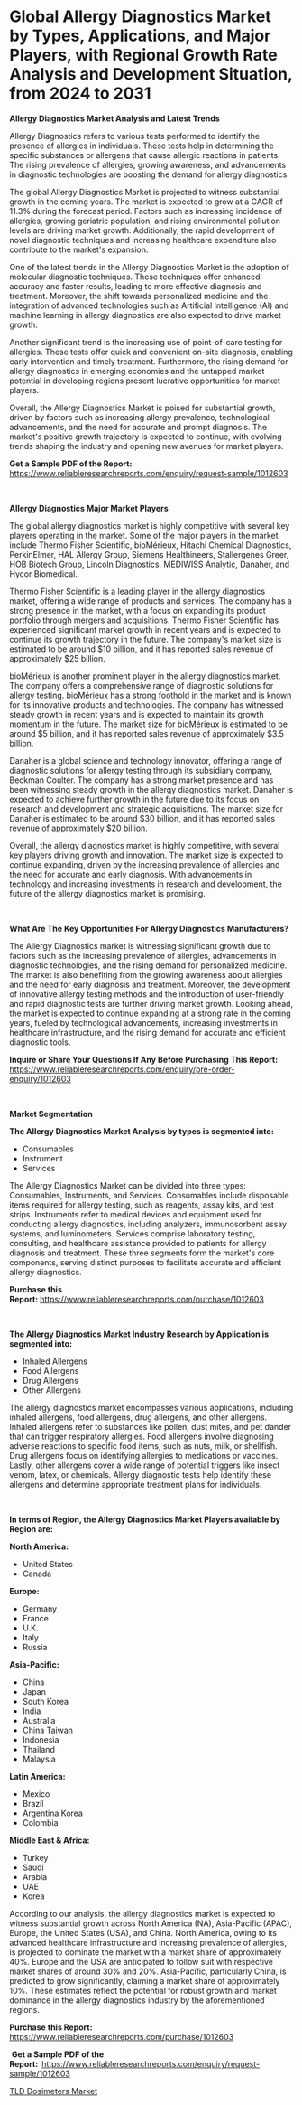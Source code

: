<p><h1>Global Allergy Diagnostics Market by Types, Applications, and Major Players, with Regional Growth Rate Analysis and Development Situation, from 2024 to 2031</h1></p><p><strong>Allergy Diagnostics Market Analysis and Latest Trends</strong></p>
<p><p>Allergy Diagnostics refers to various tests performed to identify the presence of allergies in individuals. These tests help in determining the specific substances or allergens that cause allergic reactions in patients. The rising prevalence of allergies, growing awareness, and advancements in diagnostic technologies are boosting the demand for allergy diagnostics.</p><p>The global Allergy Diagnostics Market is projected to witness substantial growth in the coming years. The market is expected to grow at a CAGR of 11.3% during the forecast period. Factors such as increasing incidence of allergies, growing geriatric population, and rising environmental pollution levels are driving market growth. Additionally, the rapid development of novel diagnostic techniques and increasing healthcare expenditure also contribute to the market's expansion.</p><p>One of the latest trends in the Allergy Diagnostics Market is the adoption of molecular diagnostic techniques. These techniques offer enhanced accuracy and faster results, leading to more effective diagnosis and treatment. Moreover, the shift towards personalized medicine and the integration of advanced technologies such as Artificial Intelligence (AI) and machine learning in allergy diagnostics are also expected to drive market growth.</p><p>Another significant trend is the increasing use of point-of-care testing for allergies. These tests offer quick and convenient on-site diagnosis, enabling early intervention and timely treatment. Furthermore, the rising demand for allergy diagnostics in emerging economies and the untapped market potential in developing regions present lucrative opportunities for market players.</p><p>Overall, the Allergy Diagnostics Market is poised for substantial growth, driven by factors such as increasing allergy prevalence, technological advancements, and the need for accurate and prompt diagnosis. The market's positive growth trajectory is expected to continue, with evolving trends shaping the industry and opening new avenues for market players.</p></p>
<p><strong>Get a Sample PDF of the Report:&nbsp;</strong> <a href="https://www.reliableresearchreports.com/enquiry/request-sample/1012603">https://www.reliableresearchreports.com/enquiry/request-sample/1012603</a></p>
<p>&nbsp;</p>
<p><strong>Allergy Diagnostics Major Market Players</strong></p>
<p><p>The global allergy diagnostics market is highly competitive with several key players operating in the market. Some of the major players in the market include Thermo Fisher Scientific, bioMérieux, Hitachi Chemical Diagnostics, PerkinElmer, HAL Allergy Group, Siemens Healthineers, Stallergenes Greer, HOB Biotech Group, Lincoln Diagnostics, MEDIWISS Analytic, Danaher, and Hycor Biomedical.</p><p>Thermo Fisher Scientific is a leading player in the allergy diagnostics market, offering a wide range of products and services. The company has a strong presence in the market, with a focus on expanding its product portfolio through mergers and acquisitions. Thermo Fisher Scientific has experienced significant market growth in recent years and is expected to continue its growth trajectory in the future. The company's market size is estimated to be around $10 billion, and it has reported sales revenue of approximately $25 billion.</p><p>bioMérieux is another prominent player in the allergy diagnostics market. The company offers a comprehensive range of diagnostic solutions for allergy testing. bioMérieux has a strong foothold in the market and is known for its innovative products and technologies. The company has witnessed steady growth in recent years and is expected to maintain its growth momentum in the future. The market size for bioMérieux is estimated to be around $5 billion, and it has reported sales revenue of approximately $3.5 billion.</p><p>Danaher is a global science and technology innovator, offering a range of diagnostic solutions for allergy testing through its subsidiary company, Beckman Coulter. The company has a strong market presence and has been witnessing steady growth in the allergy diagnostics market. Danaher is expected to achieve further growth in the future due to its focus on research and development and strategic acquisitions. The market size for Danaher is estimated to be around $30 billion, and it has reported sales revenue of approximately $20 billion.</p><p>Overall, the allergy diagnostics market is highly competitive, with several key players driving growth and innovation. The market size is expected to continue expanding, driven by the increasing prevalence of allergies and the need for accurate and early diagnosis. With advancements in technology and increasing investments in research and development, the future of the allergy diagnostics market is promising.</p></p>
<p>&nbsp;</p>
<p><strong>What Are The Key Opportunities For Allergy Diagnostics Manufacturers?</strong></p>
<p><p>The Allergy Diagnostics market is witnessing significant growth due to factors such as the increasing prevalence of allergies, advancements in diagnostic technologies, and the rising demand for personalized medicine. The market is also benefiting from the growing awareness about allergies and the need for early diagnosis and treatment. Moreover, the development of innovative allergy testing methods and the introduction of user-friendly and rapid diagnostic tests are further driving market growth. Looking ahead, the market is expected to continue expanding at a strong rate in the coming years, fueled by technological advancements, increasing investments in healthcare infrastructure, and the rising demand for accurate and efficient diagnostic tools.</p></p>
<p><strong>Inquire or Share Your Questions If Any Before Purchasing This Report:</strong> <a href="https://www.reliableresearchreports.com/enquiry/pre-order-enquiry/1012603">https://www.reliableresearchreports.com/enquiry/pre-order-enquiry/1012603</a></p>
<p>&nbsp;</p>
<p><strong>Market Segmentation</strong></p>
<p><strong>The Allergy Diagnostics Market Analysis by types is segmented into:</strong></p>
<p><ul><li>Consumables</li><li>Instrument</li><li>Services</li></ul></p>
<p><p>The Allergy Diagnostics Market can be divided into three types: Consumables, Instruments, and Services. Consumables include disposable items required for allergy testing, such as reagents, assay kits, and test strips. Instruments refer to medical devices and equipment used for conducting allergy diagnostics, including analyzers, immunosorbent assay systems, and luminometers. Services comprise laboratory testing, consulting, and healthcare assistance provided to patients for allergy diagnosis and treatment. These three segments form the market's core components, serving distinct purposes to facilitate accurate and efficient allergy diagnostics.</p></p>
<p><strong>Purchase this Report:&nbsp;</strong><a href="https://www.reliableresearchreports.com/purchase/1012603">https://www.reliableresearchreports.com/purchase/1012603</a></p>
<p>&nbsp;</p>
<p><strong>The Allergy Diagnostics Market Industry Research by Application is segmented into:</strong></p>
<p><ul><li>Inhaled Allergens</li><li>Food Allergens</li><li>Drug Allergens</li><li>Other Allergens</li></ul></p>
<p><p>The allergy diagnostics market encompasses various applications, including inhaled allergens, food allergens, drug allergens, and other allergens. Inhaled allergens refer to substances like pollen, dust mites, and pet dander that can trigger respiratory allergies. Food allergens involve diagnosing adverse reactions to specific food items, such as nuts, milk, or shellfish. Drug allergens focus on identifying allergies to medications or vaccines. Lastly, other allergens cover a wide range of potential triggers like insect venom, latex, or chemicals. Allergy diagnostic tests help identify these allergens and determine appropriate treatment plans for individuals.</p></p>
<p>&nbsp;</p>
<p><strong>In terms of Region, the Allergy Diagnostics Market Players available by Region are:</strong></p>
<p>
    <p> <strong> North America: </strong>
        <ul>
            <li>United States</li>
            <li>Canada</li>
        </ul>
        </p> 
    <p> <strong> Europe: </strong>
        <ul>
            <li>Germany</li>
            <li>France</li>
            <li>U.K.</li>
            <li>Italy</li>
            <li>Russia</li>
        </ul>
        </p> 
    <p> <strong> Asia-Pacific: </strong>
        <ul>
            <li>China</li>
            <li>Japan</li>
            <li>South Korea</li>
            <li>India</li>
            <li>Australia</li>
            <li>China Taiwan</li>
            <li>Indonesia</li>
            <li>Thailand</li>
            <li>Malaysia</li>
        </ul>
        </p> 
    <p> <strong> Latin America: </strong>
        <ul>
            <li>Mexico</li>
            <li>Brazil</li>
            <li>Argentina Korea</li>
            <li>Colombia</li>
        </ul>
        </p> 
    <p> <strong> Middle East & Africa: </strong>
        <ul>
            <li>Turkey</li>
            <li>Saudi</li>
            <li>Arabia</li>
            <li>UAE</li>
            <li>Korea</li>
        </ul>
    </p>
    </p>
<p><p>According to our analysis, the allergy diagnostics market is expected to witness substantial growth across North America (NA), Asia-Pacific (APAC), Europe, the United States (USA), and China. North America, owing to its advanced healthcare infrastructure and increasing prevalence of allergies, is projected to dominate the market with a market share of approximately 40%. Europe and the USA are anticipated to follow suit with respective market shares of around 30% and 20%. Asia-Pacific, particularly China, is predicted to grow significantly, claiming a market share of approximately 10%. These estimates reflect the potential for robust growth and market dominance in the allergy diagnostics industry by the aforementioned regions.</p></p>
<p><strong>Purchase this Report: </strong><a href="https://www.reliableresearchreports.com/purchase/1012603">https://www.reliableresearchreports.com/purchase/1012603</a></p>
<p>&nbsp;<strong>Get a Sample PDF of the Report:&nbsp;&nbsp;</strong><a href="https://www.reliableresearchreports.com/enquiry/request-sample/1012603">https://www.reliableresearchreports.com/enquiry/request-sample/1012603</a></p>
<p><strong></strong></p>
<p><p><a href="https://github.com/josesg55/Market-Research-Report-List-1/blob/main/tld-dosimeters-market.md">TLD Dosimeters Market</a></p></p>